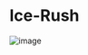 # Ice-Rush
![image](https://github.com/romikadze/Ice-Rush/assets/66849784/9b1bb7b8-21f9-40ad-9f20-3a252d4aec93)

 

